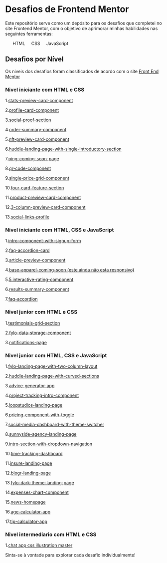 <h1>Desafios de Frontend Mentor</h1>
<p >Este repositório serve como um depósito para os desafios que completei no site Frontend Mentor, com o objetivo de aprimorar minhas habilidades nas seguintes ferramentas:<p>
<ul style="display: flex; align-items: center; column-gap: 20px; list-style: none; ">
  <li>HTML</li>
  <li>CSS</li>
  <li>JavaScript</li>
</ul>

<h2>Desafios por Nível</h2>

<p>Os niveis dos desafios foram classificados de acordo com o site <a href="https://www.frontendmentor.io/home">Front End Mentor</a></p>

<h3>Nivel iniciante com HTML e CSS</h3>

1.<a href="https://vinicius-pereira-souza.github.io/challenges-frontend-mentor/newbie/html-css/01-stats-preview-card-component-main/">stats-preview-card-component</a>

2.<a href="https://vinicius-pereira-souza.github.io/challenges-frontend-mentor/newbie/html-css/02-profile-card-component-main/">profile-card-component</a>

3.<a href="https://vinicius-pereira-souza.github.io/challenges-frontend-mentor/newbie/html-css/03-social-proof-section-master/">social-proof-section</a>

4.<a href="https://vinicius-pereira-souza.github.io/challenges-frontend-mentor/newbie/html-css/04-order-summary-component-main/">order-summary-component</a>

5.<a href="https://vinicius-pereira-souza.github.io/challenges-frontend-mentor/newbie/html-css/05-nft-preview-card-component-main">nft-preview-card-component</a>

6.<a href="https://vinicius-pereira-souza.github.io/challenges-frontend-mentor/newbie/html-css/06-huddle-landing-page-with-single-introductory-section-master">huddle-landing-page-with-single-introductory-section</a>

7.<a href="https://vinicius-pereira-souza.github.io/challenges-frontend-mentor/newbie/html-css/07-ping-coming-soon-page-master">ping-coming-soon-page</a>

8.<a href="https://vinicius-pereira-souza.github.io/challenges-frontend-mentor/newbie/html-css/08-qr-code-component-main">qr-code-component</a>

9.<a href="https://vinicius-pereira-souza.github.io/challenges-frontend-mentor/newbie/html-css/09-single-price-grid-component-master">single-price-grid-component</a>

10.<a href="https://vinicius-pereira-souza.github.io/challenges-frontend-mentor/newbie/html-css/10-four-card-feature-section-master">four-card-feature-section</a>

11.<a href="https://vinicius-pereira-souza.github.io/challenges-frontend-mentor/newbie/html-css/11-product-preview-card-component-main">product-preview-card-component</a>

12.<a href="https://vinicius-pereira-souza.github.io/challenges-frontend-mentor/newbie/html-css/12-3-column-preview-card-component-main">3-column-preview-card-component</a>

13.<a href="https://vinicius-pereira-souza.github.io/challenges-frontend-mentor/newbie/html-css/14-social-links-profile-main/">social-links-profile</a>

<h3>Nivel iniciante com HTML, CSS e JavaScript</h3>

1.<a href="https://vinicius-pereira-souza.github.io/challenges-frontend-mentor/newbie/html-css-js/01-intro-component-with-signup-form-master/">intro-component-with-signup-form</a>

2.<a href="https://vinicius-pereira-souza.github.io/challenges-frontend-mentor/newbie/html-css-js/02-faq-accordion-card-main">faq-accordion-card</a>

3.<a href="https://vinicius-pereira-souza.github.io/challenges-frontend-mentor/newbie/html-css-js/03-article-preview-component-master">article-preview-component</a>

4.<a href="https://vinicius-pereira-souza.github.io/challenges-frontend-mentor/newbie/html-css-js/04-base-apparel-coming-soon-master">base-apparel-coming-soon (este ainda não esta responsivo)</a> 

5.<a href="https://vinicius-pereira-souza.github.io/challenges-frontend-mentor/newbie/html-css-js/05-interactive-rating-component-main">5.interactive-rating-component</a>

6.<a href="https://vinicius-pereira-souza.github.io/challenges-frontend-mentor/newbie/html-css-js/06-results-summary-component-main/">results-summary-component</a>

7.<a href="https://vinicius-pereira-souza.github.io/challenges-frontend-mentor/newbie/html-css-js/07-faq-accordion-main/">faq-accordion</a>

<h3>Nivel junior com HTML e CSS</h3>

1.<a href="https://vinicius-pereira-souza.github.io/challenges-frontend-mentor/junior/html-css/01-testimonials-grid-section-main/">testimonials-grid-section</a>

2.<a href="https://vinicius-pereira-souza.github.io/challenges-frontend-mentor/junior/html-css/02-fylo-data-storage-component-master/">fylo-data-storage-component</a>

3.<a href="https://vinicius-pereira-souza.github.io/challenges-frontend-mentor/junior/html-css/03-notifications-page-main/">notifications-page</a>

<h3>Nivel junior com HTML, CSS e JavaScript</h3>

1.<a href="https://vinicius-pereira-souza.github.io/challenges-frontend-mentor/junior/html-css-js/01-fylo-landing-page-with-two-column-layout-master/">fylo-landing-page-with-two-column-layout</a>

2.<a href="https://vinicius-pereira-souza.github.io/challenges-frontend-mentor/junior/html-css-js/02-huddle-landing-page-with-curved-sections-master">huddle-landing-page-with-curved-sections</a>

3.<a href="https://vinicius-pereira-souza.github.io/challenges-frontend-mentor/junior/html-css-js/03-advice-generator-app-main">advice-generator-app</a>

4.<a href="https://vinicius-pereira-souza.github.io/challenges-frontend-mentor/junior/html-css-js/04-project-tracking-intro-component-master">project-tracking-intro-component</a>

5.<a href="https://vinicius-pereira-souza.github.io/challenges-frontend-mentor/junior/html-css-js/05-loopstudios-landing-page-main">loopstudios-landing-page</a>

6.<a href="https://vinicius-pereira-souza.github.io/challenges-frontend-mentor/junior/html-css-js/06-pricing-component-with-toggle-master">pricing-component-with-toggle</a>

7.<a href="https://vinicius-pereira-souza.github.io/challenges-frontend-mentor/junior/html-css-js/07-social-media-dashboard-with-theme-switcher-master">social-media-dashboard-with-theme-switcher</a>

8.<a href="https://vinicius-pereira-souza.github.io/challenges-frontend-mentor/junior/html-css-js/08-sunnyside-agency-landing-page-main">sunnyside-agency-landing-page</a>

9.<a href="https://vinicius-pereira-souza.github.io/challenges-frontend-mentor/junior/html-css-js/09-intro-section-with-dropdown-navigation-main">intro-section-with-dropdown-navigation</a>

10.<a href="https://vinicius-pereira-souza.github.io/challenges-frontend-mentor/junior/html-css-js/10-time-tracking-dashboard-main">time-tracking-dashboard</a>

11.<a href="https://vinicius-pereira-souza.github.io/challenges-frontend-mentor/junior/html-css-js/11-insure-landing-page-master">insure-landing-page</a>

12.<a href="https://vinicius-pereira-souza.github.io/challenges-frontend-mentor/junior/html-css-js/12-blogr-landing-page-main">blogr-landing-page</a>

13.<a href="https://vinicius-pereira-souza.github.io/challenges-frontend-mentor/junior/html-css-js/13-fylo-dark-theme-landing-page-master">fylo-dark-theme-landing-page</a>

14.<a href="https://vinicius-pereira-souza.github.io/challenges-frontend-mentor/junior/html-css-js/14-expenses-chart-component-main">expenses-chart-component</a>

15.<a href="https://vinicius-pereira-souza.github.io/challenges-frontend-mentor/junior/html-css-js/15-news-homepage-main">news-homepage</a>

16.<a href="https://vinicius-pereira-souza.github.io/challenges-frontend-mentor/junior/html-css-js/16-age-calculator-app-main/">age-calculator-app</a>

17.<a href="https://vinicius-pereira-souza.github.io/challenges-frontend-mentor/junior/html-css-js/17-tip-calculator-app-main/">tip-calculator-app</a>

<h3>Nivel intermediario com HTML e CSS</h3>

1.<a href="https://vinicius-pereira-souza.github.io/challenges-frontend-mentor/intermediate/html-css/chat-app-css-illustration-master/">chat app css illustration master<a/>

<p>Sinta-se à vontade para explorar cada desafio individualmente!</p>
